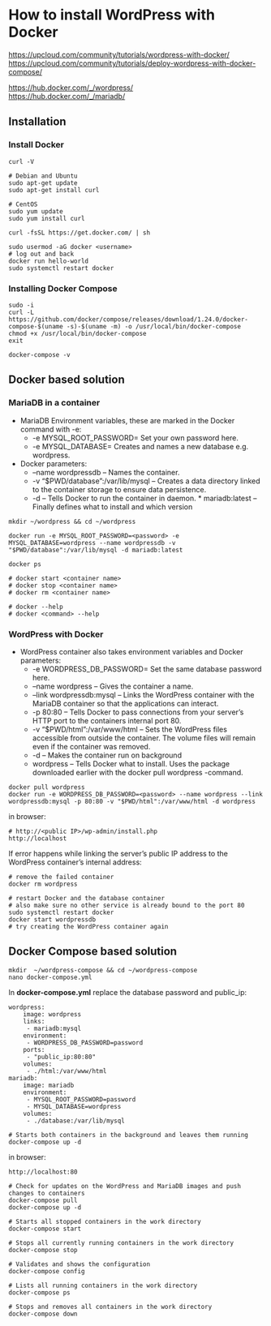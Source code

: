
# How to install WordPress with Docker

https://upcloud.com/community/tutorials/wordpress-with-docker/  
https://upcloud.com/community/tutorials/deploy-wordpress-with-docker-compose/

https://hub.docker.com/_/wordpress/  
https://hub.docker.com/_/mariadb/

## Installation

### Install Docker

```
curl -V

# Debian and Ubuntu
sudo apt-get update
sudo apt-get install curl

# CentOS
sudo yum update
sudo yum install curl

curl -fsSL https://get.docker.com/ | sh

sudo usermod -aG docker <username>
# log out and back
docker run hello-world
sudo systemctl restart docker
```

### Installing Docker Compose

```
sudo -i
curl -L https://github.com/docker/compose/releases/download/1.24.0/docker-compose-$(uname -s)-$(uname -m) -o /usr/local/bin/docker-compose
chmod +x /usr/local/bin/docker-compose
exit

docker-compose -v
```

## Docker based solution

### MariaDB in a container

* MariaDB Environment variables, these are marked in the Docker command with -e:
  * -e MYSQL_ROOT_PASSWORD= Set your own password here.
  * -e MYSQL_DATABASE= Creates and names a new database e.g. wordpress.
* Docker parameters:
  * –name wordpressdb – Names the container.
  * -v “$PWD/database”:/var/lib/mysql – Creates a data directory linked to the container storage to ensure data persistence.
  * -d – Tells Docker to run the container in daemon.
  * mariadb:latest – Finally defines what to install and which version

```
mkdir ~/wordpress && cd ~/wordpress

docker run -e MYSQL_ROOT_PASSWORD=<password> -e MYSQL_DATABASE=wordpress --name wordpressdb -v "$PWD/database":/var/lib/mysql -d mariadb:latest

docker ps

# docker start <container name>
# docker stop <container name>
# docker rm <container name>

# docker --help
# docker <command> --help
```

### WordPress with Docker

* WordPress container also takes environment variables and Docker parameters:
  * -e WORDPRESS_DB_PASSWORD= Set the same database password here.
  * –name wordpress – Gives the container a name.
  * –link wordpressdb:mysql – Links the WordPress container with the MariaDB container so that the applications can interact.
  * -p 80:80 – Tells Docker to pass connections from your server’s HTTP port to the containers internal port 80.
  * -v “$PWD/html”:/var/www/html – Sets the WordPress files accessible from outside the container. The volume files will remain even if the container was removed.
  * -d – Makes the container run on background
  * wordpress – Tells Docker what to install. Uses the package downloaded earlier with the docker pull wordpress -command.

```
docker pull wordpress
docker run -e WORDPRESS_DB_PASSWORD=<password> --name wordpress --link wordpressdb:mysql -p 80:80 -v "$PWD/html":/var/www/html -d wordpress
```

in browser:
```
# http://<public IP>/wp-admin/install.php
http://localhost
```

If error happens while linking the server’s public IP address to the WordPress container’s internal address:
```
# remove the failed container
docker rm wordpress

# restart Docker and the database container
# also make sure no other service is already bound to the port 80
sudo systemctl restart docker
docker start wordpressdb
# try creating the WordPress container again
```

## Docker Compose based solution

```
mkdir  ~/wordpress-compose && cd ~/wordpress-compose
nano docker-compose.yml
```

In **docker-compose.yml** replace the database password and public_ip:
```
wordpress:
    image: wordpress
    links:
     - mariadb:mysql
    environment:
     - WORDPRESS_DB_PASSWORD=password
    ports:
     - "public_ip:80:80"
    volumes:
     - ./html:/var/www/html
mariadb:
    image: mariadb
    environment:
     - MYSQL_ROOT_PASSWORD=password
     - MYSQL_DATABASE=wordpress
    volumes:
     - ./database:/var/lib/mysql
```

```
# Starts both containers in the background and leaves them running
docker-compose up -d
```

in browser:
```
http://localhost:80
```

```
# Check for updates on the WordPress and MariaDB images and push changes to containers
docker-compose pull
docker-compose up -d

# Starts all stopped containers in the work directory
docker-compose start

# Stops all currently running containers in the work directory
docker-compose stop

# Validates and shows the configuration
docker-compose config

# Lists all running containers in the work directory
docker-compose ps

# Stops and removes all containers in the work directory
docker-compose down
```

